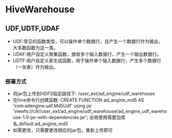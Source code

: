 # HiveWarehouse



## UDF,UDTF,UDAF
* UDF:常见的函数类型，可以操作单个数据行，且产生一个数据行作为输出，大多数函数为这一类。
* UDAF:用户自定义聚集函数，接收多个输入数据行，产生一个输出数据行。
* UDTF:用户自定义表生成函数，用于操作单个输入数据行，产生多个数据行（一张表）作为输出。

### 部署方式
* 将jar包上传到HDFS指定路径下: /user_ext/ad_engine/udf_warehouse
* 在hive命令行创建函数: CREATE FUNCTION ad_angine_md5 AS 'com.adengine.udf.Md5Udf' using jar 'viewfs://c9//user_ext/ad_engine/udf_warehouse/ad_engine_udf_warehouse-1.0-jar-with-dependencies.jar';
  全局使用需要加库名,default.ad_angine_md5
* 如需更改，只需要更改相应的jar包，重新上传即可